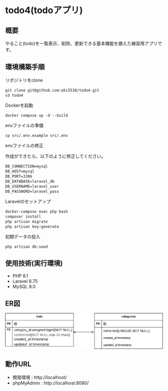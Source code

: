# todo4(todoアプリ)

## 概要

やること(todo)を一覧表示、削除、更新できる基本機能を備えた練習用アプリです。

## 環境構築手順

リポジトリをclone
```
git clone git@github.com:aki5538/todo4.git
cd todo4
```

Dockerを起動
```
docker compose up -d --build
```

envファイルの準備
```
cp src/.env.example src/.env
```

envファイルの修正

作成ができたら、以下のように修正してください。
```
DB_CONNECTION=mysql
DB_HOST=mysql
DB_PORT=3306
DB_DATABASE=laravel_db
DB_USERNAME=laravel_user
DB_PASSWORD=laravel_pass
```

Laravelのセットアップ
```
docker-compose exec php bash
composer install
php artisan migrate
php artisan key:generate
```

初期データの投入
```
php artisan db:seed
```

## 使用技術(実行環境)
- PHP 8.1
- Laravel 8.75
- MySQL 8.0

## ER図
![alt](docs/erd.png)

## 動作URL

- 開発環境 : http://localhost/
- phpMyAdmin : http://localhost:8080/



